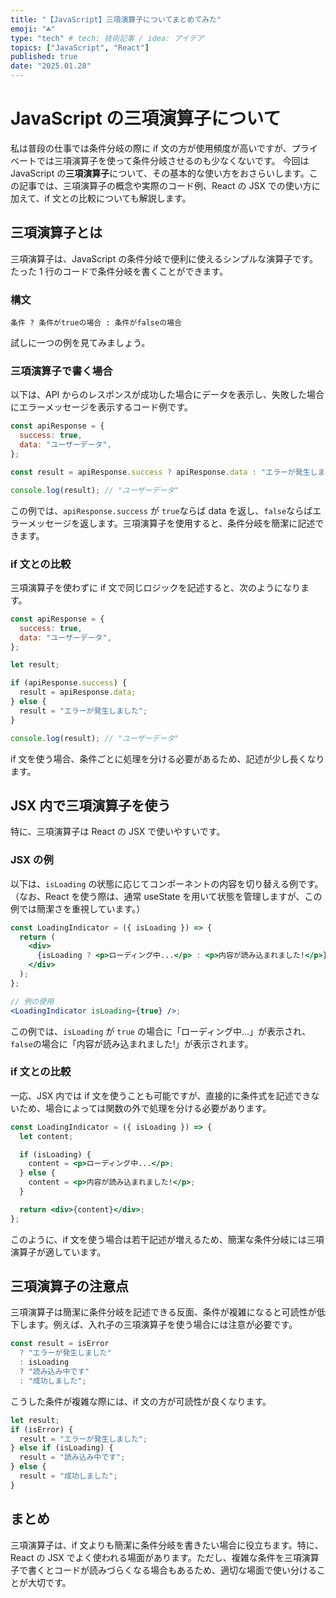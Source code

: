 ```yaml
---
title: "【JavaScript】三項演算子についてまとめてみた"
emoji: "☘️"
type: "tech" # tech: 技術記事 / idea: アイデア
topics: ["JavaScript", "React"]
published: true
date: "2025.01.28"
---
```


# JavaScript の三項演算子について

私は普段の仕事では条件分岐の際に if 文の方が使用頻度が高いですが、プライベートでは三項演算子を使って条件分岐させるのも少なくないです。
今回は JavaScript の**三項演算子**について、その基本的な使い方をおさらいします。この記事では、三項演算子の概念や実際のコード例、React の JSX での使い方に加えて、if 文との比較についても解説します。

## 三項演算子とは

三項演算子は、JavaScript の条件分岐で便利に使えるシンプルな演算子です。たった 1 行のコードで条件分岐を書くことができます。

### 構文

```
条件 ? 条件がtrueの場合 : 条件がfalseの場合
```

試しに一つの例を見てみましょう。

### 三項演算子で書く場合

以下は、API からのレスポンスが成功した場合にデータを表示し、失敗した場合にエラーメッセージを表示するコード例です。

```javascript
const apiResponse = {
  success: true,
  data: "ユーザーデータ",
};

const result = apiResponse.success ? apiResponse.data : "エラーが発生しました";

console.log(result); // "ユーザーデータ"
```

この例では、`apiResponse.success` が `true`ならば data を返し、`false`ならばエラーメッセージを返します。三項演算子を使用すると、条件分岐を簡潔に記述できます。

### if 文との比較

三項演算子を使わずに if 文で同じロジックを記述すると、次のようになります。

```javascript
const apiResponse = {
  success: true,
  data: "ユーザーデータ",
};

let result;

if (apiResponse.success) {
  result = apiResponse.data;
} else {
  result = "エラーが発生しました";
}

console.log(result); // "ユーザーデータ"
```

if 文を使う場合、条件ごとに処理を分ける必要があるため、記述が少し長くなります。

## JSX 内で三項演算子を使う

特に、三項演算子は React の JSX で使いやすいです。

### JSX の例

以下は、`isLoading` の状態に応じてコンポーネントの内容を切り替える例です。
（なお、React を使う際は、通常 useState を用いて状態を管理しますが、この例では簡潔さを重視しています。）

```jsx
const LoadingIndicator = ({ isLoading }) => {
  return (
    <div>
      {isLoading ? <p>ローディング中...</p> : <p>内容が読み込まれました!</p>}
    </div>
  );
};

// 例の使用
<LoadingIndicator isLoading={true} />;
```

この例では、`isLoading` が `true` の場合に「ローディング中...」が表示され、`false`の場合に「内容が読み込まれました!」が表示されます。

### if 文との比較

一応、JSX 内では if 文を使うことも可能ですが、直接的に条件式を記述できないため、場合によっては関数の外で処理を分ける必要があります。

```jsx
const LoadingIndicator = ({ isLoading }) => {
  let content;

  if (isLoading) {
    content = <p>ローディング中...</p>;
  } else {
    content = <p>内容が読み込まれました!</p>;
  }

  return <div>{content}</div>;
};
```

このように、if 文を使う場合は若干記述が増えるため、簡潔な条件分岐には三項演算子が適しています。

## 三項演算子の注意点

三項演算子は簡潔に条件分岐を記述できる反面、条件が複雑になると可読性が低下します。例えば、入れ子の三項演算子を使う場合には注意が必要です。

```javascript
const result = isError
  ? "エラーが発生しました"
  : isLoading
  ? "読み込み中です"
  : "成功しました";
```

こうした条件が複雑な際には、if 文の方が可読性が良くなります。

```javascript
let result;
if (isError) {
  result = "エラーが発生しました";
} else if (isLoading) {
  result = "読み込み中です";
} else {
  result = "成功しました";
}
```

## まとめ

三項演算子は、if 文よりも簡潔に条件分岐を書きたい場合に役立ちます。特に、React の JSX でよく使われる場面があります。ただし、複雑な条件を三項演算子で書くとコードが読みづらくなる場合もあるため、適切な場面で使い分けることが大切です。

